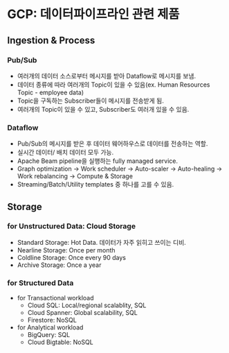 # GCP: 데이터파이프라인 관련 제품

## Ingestion & Process

### Pub/Sub

- 여러개의 데이터 소스로부터 메시지를 받아 Dataflow로 메시지를 보냄.
- 데이터 종류에 따라 여러개의 Topic이 있을 수 있음(ex. Human Resources Topic - employee data)
- Topic을 구독하는 Subscriber들이 메시지를 전송받게 됨.
- 여러개의 Topic이 있을 수 있고, Subscriber도 여러개 있을 수 있음.

### Dataflow

- Pub/Sub의 메시지를 받은 후 데이터 웨어하우스로 데이터를 전송하는 역할.
- 실시간 데이터/ 배치 데이터 모두 가능.
- Apache Beam pipeline을 실행하는 fully managed service.
- Graph optimization → Work scheduler → Auto-scaler → Auto-healing → Work rebalancing → Compute & Storage
- Streaming/Batch/Utility templates 중 하나를 고를 수 있음.

## Storage

### for Unstructured Data: Cloud Storage

- Standard Storage: Hot Data. 데이터가 자주 읽히고 쓰이는 디비.
- Nearline Storage: Once per month
- Coldline Storage: Once every 90 days
- Archive Storage: Once a year

### for Structured Data

- for Transactional workload
    - Cloud SQL: Local/regional scalablity, SQL
    - Cloud Spanner: Global scalability, SQL
    - Firestore: NoSQL
- for Analytical workload
    - BigQuery: SQL
    - Cloud Bigtable: NoSQL